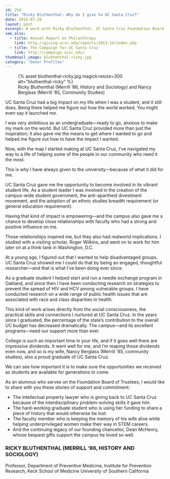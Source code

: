 ```yaml
---
id: 254
title: "Ricky Bluthenthal: Why do I give to UC Santa Cruz?"
date: 2015-07-29
layout: post
excerpt: A word with Ricky Bluthenthal, UC Santa Cruz Foundation Board member
see_also:
  - title: Annual Report on Philanthropy
    link: http://giving.ucsc.edu/reports/2013-14/index.php
  - title: The Campaign for UC Santa Cruz
    link: http://campaign.ucsc.edu/
thumbnail_image: bluthenthal-ricky.jpg
category: "Donor Profiles"
---
```

<figure class="inline-image right">
{% asset bluthenthal-ricky.jpg magick:resize=300 alt="bluthenthal-ricky" %}<figcaption>Ricky Bluthenthal (Merrill &#8217;86, History and Sociology) and Nancy Berglass (Merrill ‘85, Community Studies)</figcaption></figure>

UC Santa Cruz had a big impact on my life when I was a student, and it still does. Being there helped me figure out how the world worked. You might even say it launched me.

I was very ambitious as an undergraduate—ready to go, anxious to make my mark on the world. But UC Santa Cruz provided more than just the inspiration; it also gave me the means to get where I wanted to go and helped me figure out how to have the impact I wanted.

Now, with the map I started making at UC Santa Cruz, I’ve navigated my way to a life of helping some of the people in our community who need it the most.

This is why I have always given to the university—because of what it did for me.

UC Santa Cruz gave me the opportunity to become involved in its vibrant student life. As a student leader I was involved in the creation of the campus-wide student government, the anti-apartheid divestment movement, and the adoption of an ethnic studies breadth requirement (or general education requirement).

Having that kind of impact is empowering—and the campus also gave me a chance to develop close relationships with faculty who had a strong and positive influence on me.

Those relationships inspired me, but they also had realworld implications. I studied with a visiting scholar, Roger Wilkins, and went on to work for him later on at a think tank in Washington, D.C.

At a young age, I figured out that I wanted to help disadvantaged groups. UC Santa Cruz showed me I could do that by being an engaged, thoughtful researcher—and that is what I’ve been doing ever since.

As a graduate student I helped start and run a needle exchange program in Oakland, and since then I have been conducting research on strategies to prevent the spread of HIV and HCV among vulnerable groups. I have conducted research on a wide range of public health issues that are associated with race and class disparities in health.

This kind of work arises directly from the social consciousness, the practical skills and connections I nurtured at UC Santa Cruz. In the years since I graduated, the percentage of the state’s contribution to the overall UC budget has decreased dramatically. The campus—and its excellent programs—need our support more than ever.

College is such an important time in your life, and if it goes well there are impressive dividends. It went well for me, and I’m reaping those dividends even now, and so is my wife, Nancy Berglass (Merrill ‘85, community studies), also a proud graduate of UC Santa Cruz.

We can see how important it is to make sure the opportunities we received as students are available for generations to come.

As an alumnus who serves on the Foundation Board of Trustees, I would like to share with you these stories of support and commitment:

  * The intellectual property lawyer who is giving back to UC Santa Cruz because of the interdisciplinary problem-solving skills it gave him.
  * The hard-working graduate student who is using her funding to share a piece of history that would otherwise be lost.
  * The faculty member who is keeping the memory of his wife alive while helping underprivileged women make their way in STEM careers.
  * And the continuing legacy of our founding chancellor, Dean McHenry, whose bequest gifts support the campus he loved so well.

### RICKY BLUTHENTHAL (MERRILL ‘86, HISTORY AND SOCIOLOGY)

Professor, Department of Preventive Medicine, Institute for Prevention Research, Keck School of Medicine University of Southern California
